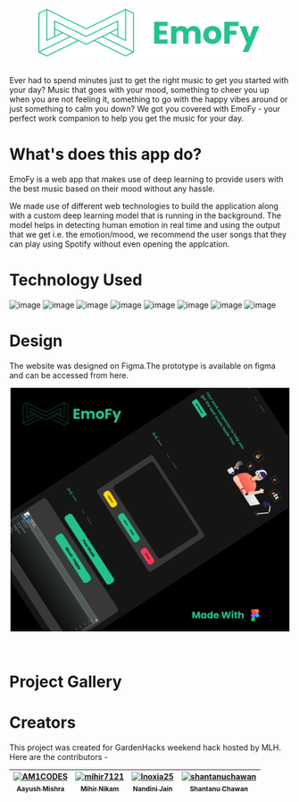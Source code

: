 <p align="center">
<img src="https://github.com/AM1CODES/EmoFy-GardenHacks/blob/main/Readme-Assets/Logo-Readme.png" alt="drawing" width="400"/>
</p>

</br>
Ever had to spend minutes just to get the right music to get you started with your day? Music that goes with your mood, something to cheer you up when you are not feeling it, something to go with the happy vibes around or just something to calm you down? We got you covered with EmoFy - your perfect work companion to help you get the music for your day.

# What's does this app do?

EmoFy is a web app that makes use of deep learning to provide users with the best music based on their mood without any hassle.</br>

We made use of different web technologies to build the application along with a custom deep learning model that is running in the background. The model helps in detecting human emotion in real time and using the output that we get i.e. the emotion/mood, we recommend the user songs that they can play using Spotify without even opening the applcation.

# Technology Used
![image](https://img.shields.io/badge/Python-3776AB?style=for-the-badge&logo=python&logoColor=white)
![image](https://img.shields.io/badge/TensorFlow-FF6F00?style=for-the-badge&logo=TensorFlow&logoColor=white)
![image](https://img.shields.io/badge/Keras-D00000?style=for-the-badge&logo=Keras&logoColor=white)
![image](https://img.shields.io/badge/OpenCV-27338e?style=for-the-badge&logo=OpenCV&logoColor=white)
![image](https://img.shields.io/badge/Django-092E20?style=for-the-badge&logo=django&logoColor=white)
![image](https://img.shields.io/badge/Bootstrap-563D7C?style=for-the-badge&logo=bootstrap&logoColor=white)
![image](https://img.shields.io/badge/Figma-F24E1E?style=for-the-badge&logo=figma&logoColor=white)
![image](https://img.shields.io/badge/Spotify-1ED760?&style=for-the-badge&logo=spotify&logoColor=white)
# Design
The website was designed on Figma.The prototype is available on figma and can be accessed from here.
<p align="center">
<img src="https://github.com/AM1CODES/EmoFy-GardenHacks/blob/main/Readme-Assets/Figma-Design.png" alt="drawing" width="500"/>
</p>
</br>

# Project Gallery


# Creators
This project was created for GardenHacks weekend hack hosted by MLH. Here are the contributors - 
  
| [<img alt="AM1CODES" src="https://avatars.githubusercontent.com/u/52394145?v=4" width="115"><br><sub>Aayush Mishra</sub>](https://github.com/AM1CODES) | [<img alt="mihir7121" src="https://avatars.githubusercontent.com/u/63261772?v=4" width="115"><br><sub>Mihir Nikam</sub>](https://github.com/mihir7121) | [<img alt="Inoxia25" src="https://github.com/XeQariX.png?size=115" width="115"><br><sub>Nandini Jain</sub>](https://github.com/Inoxia25) | [<img alt="shantanuchawan" src="https://avatars.githubusercontent.com/u/58027701?s=120&v=4" width="115"><br><sub>Shantanu Chawan</sub>](https://github.com/shantanuchawan)|
| :---: |:---: |:---: |:---:|


